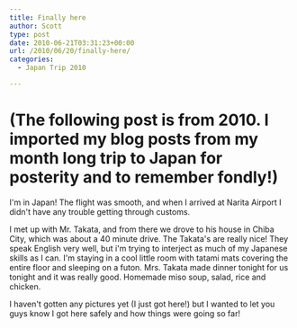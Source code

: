 ```yaml
---
title: Finally here
author: Scott
type: post
date: 2010-06-21T03:31:23+00:00
url: /2010/06/20/finally-here/
categories:
  - Japan Trip 2010

---
```

# (The following post is from 2010. I imported my blog posts from my month long trip to Japan for posterity and to remember fondly!)

I'm in Japan! The flight was smooth, and when I arrived at Narita Airport I didn't have any trouble getting through customs.

I met up with Mr. Takata, and from there we drove to his house in Chiba City, which was about a 40 minute drive. The Takata's are really nice! They speak English very well, but i'm trying to interject as much of my Japanese skills as I can. I'm staying in a cool little room with tatami mats covering the entire floor and sleeping on a futon. Mrs. Takata made dinner tonight for us tonight and it was really good. Homemade miso soup, salad, rice and chicken.

I haven't gotten any pictures yet (I just got here!) but I wanted to let you guys know I got here safely and how things were going so far!